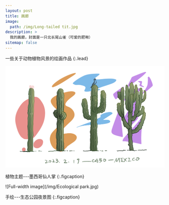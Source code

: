 ```yaml
---
layout: post
title: 画廊
image: 
  path: /img/Long-tailed tit.jpg
description: >
  我的画廊，封面是一只北长尾山雀（可爱的肥啾）
sitemap: false
---
```


一些关于动物植物风景的绘画作品
{:.lead}

![Catus](https://raw.githubusercontent.com/Lei-Zhong/zh/main/img/Catus.png)

植物主题---墨西哥仙人掌
{:.figcaption}

![Full-width image](/img/Ecological park.jpg)

手绘---生态公园夜景图
{:.figcaption}
